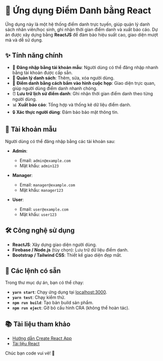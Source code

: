 # 🚀 Ứng dụng Điểm Danh bằng React  

Ứng dụng này là một hệ thống điểm danh trực tuyến, giúp quản lý danh sách nhân viên/học sinh, ghi nhận thời gian điểm danh và xuất báo cáo. Dự án được xây dựng bằng **ReactJS** để đảm bảo hiệu suất cao, giao diện mượt mà và dễ sử dụng.  

## ✨ Tính năng chính  

- 🔑 **Đăng nhập bằng tài khoản mẫu**: Người dùng có thể đăng nhập nhanh bằng tài khoản được cấp sẵn.  
- 📌 **Quản lý danh sách**: Thêm, sửa, xóa người dùng.  
- 🏢 **Điểm danh bằng cách bấm vào hình cuộc họp**: Giao diện trực quan, giúp người dùng điểm danh nhanh chóng.  
- ⏰ **Lưu trữ lịch sử điểm danh**: Ghi nhận thời gian điểm danh theo từng người dùng.  
- 📊 **Xuất báo cáo**: Tổng hợp và thống kê dữ liệu điểm danh.  
- 🔒 **Xác thực người dùng**: Đảm bảo bảo mật thông tin.  

## 🔑 Tài khoản mẫu  

Người dùng có thể đăng nhập bằng các tài khoản sau:  

- **Admin**:  
  - Email: `admin@example.com`  
  - Mật khẩu: `admin123`  

- **Manager**:  
  - Email: `manager@example.com`  
  - Mật khẩu: `manager123`  

- **User**:  
  - Email: `user@example.com`  
  - Mật khẩu: `user123`  

## 🛠 Công nghệ sử dụng  

- **ReactJS**: Xây dựng giao diện người dùng.  
- **Firebase / Node.js** (tùy chọn): Lưu trữ dữ liệu điểm danh.  
- **Bootstrap / Tailwind CSS**: Thiết kế giao diện đẹp mắt.  

## 📌 Các lệnh có sẵn  

Trong thư mục dự án, bạn có thể chạy:  

- **`yarn start`**: Chạy ứng dụng tại [localhost:3000](http://localhost:3000).  
- **`yarn test`**: Chạy kiểm thử.  
- **`npm run build`**: Tạo bản build sản phẩm.  
- **`npm run eject`**: Gỡ bỏ cấu hình CRA (không thể hoàn tác).  

## 📚 Tài liệu tham khảo  

- [Hướng dẫn Create React App](https://facebook.github.io/create-react-app/docs/getting-started)  
- [Tài liệu React](https://reactjs.org/)  

Chúc bạn code vui vẻ! 🚀

